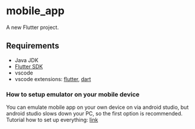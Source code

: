 # mobile_app

A new Flutter project.

## Requirements
- Java JDK
- [Flutter SDK](https://docs.flutter.dev/get-started/install)
- vscode
- vscode extensions: [flutter](https://marketplace.visualstudio.com/items?itemName=Dart-Code.flutter), [dart](https://marketplace.visualstudio.com/items?itemName=Dart-Code.dart-code)

### How to setup emulator on your mobile device
You can emulate mobile app on your own device on via android studio, but android studio slows down your PC, so the first option is recommended. Tutorial how to set up everything: [link](https://www.youtube.com/watch?v=aohkII1C4JY)
